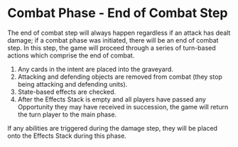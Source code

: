 # Combat Phase - End of Combat Step

The end of combat step will always happen regardless if an attack has dealt damage; if a combat phase was initiated, there will be an end of combat step. In this step, the game will proceed through a series of turn-based actions which comprise the end of combat.

1. Any cards in the intent are placed into the graveyard.
2. Attacking and defending objects are removed from combat (they stop being attacking and defending units).
3. State-based effects are checked.
4. After the Effects Stack is empty and all players have passed any Opportunity they may have received in succession, the game will return the turn player to the main phase.

If any abilities are triggered during the damage step, they will be placed onto the Effects Stack during this phase.
